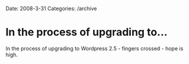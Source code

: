 Date: 2008-3-31
Categories: /archive

# In the process of upgrading to...

In the process of upgrading to Wordpress 2.5 - fingers crossed - hope is high.
